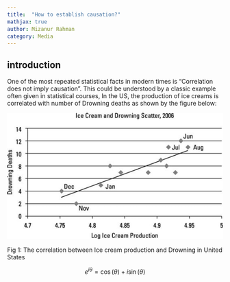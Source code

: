 ```yaml
---
title:  "How to establish causation?"
mathjax: true
author: Mizanur Rahman
category: Media
---
```


## introduction
One of the most repeated statistical facts in modern times is “Correlation does not imply causation”. This could be understood by a classic example often given in statistical courses, In the US, the production of ice creams is correlated with number of Drowning deaths as shown by the figure below:


![Alt text](Ice_cream_and_drowning.jpg?raw=true)


Fig 1: The correlation between Ice cream production and Drowning in United States

$$ e^{i\theta}=\cos(\theta)+i\sin(\theta) $$
